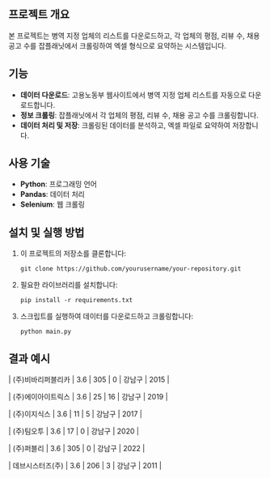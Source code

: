 ## 프로젝트 개요

본 프로젝트는 병역 지정 업체의 리스트를 다운로드하고, 각 업체의 평점, 리뷰 수, 채용 공고 수를 잡플래닛에서 크롤링하여 엑셀 형식으로 요약하는 시스템입니다.

## 기능

- **데이터 다운로드**: 고용노동부 웹사이트에서 병역 지정 업체 리스트를 자동으로 다운로드합니다.
- **정보 크롤링**: 잡플래닛에서 각 업체의 평점, 리뷰 수, 채용 공고 수를 크롤링합니다.
- **데이터 처리 및 저장**: 크롤링된 데이터를 분석하고, 엑셀 파일로 요약하여 저장합니다.

## 사용 기술

- **Python**: 프로그래밍 언어
- **Pandas**: 데이터 처리
- **Selenium**: 웹 크롤링

## 설치 및 실행 방법

1. 이 프로젝트의 저장소를 클론합니다:
        
    `git clone https://github.com/yourusername/your-repository.git`
    
2. 필요한 라이브러리를 설치합니다:

    `pip install -r requirements.txt`
    
4. 스크립트를 실행하여 데이터를 다운로드하고 크롤링합니다:

    `python main.py`

## 결과 예시
| (주)비바리퍼블리카 | 3.6 | 305 | 0  | 강남구 | 2015 |

| (주)에이아이트릭스 | 3.6 | 25  | 16 | 강남구 | 2019 |

| (주)이지식스    | 3.6 | 11  | 5  | 강남구 | 2017 |

| (주)팀오투     | 3.6 | 17  | 0  | 강남구 | 2020 |

| (주)퍼블리     | 3.6 | 305 | 0  | 강남구 | 2022 |

| 데브시스터즈(주)  | 3.6 | 206 | 3  | 강남구 | 2011 |
